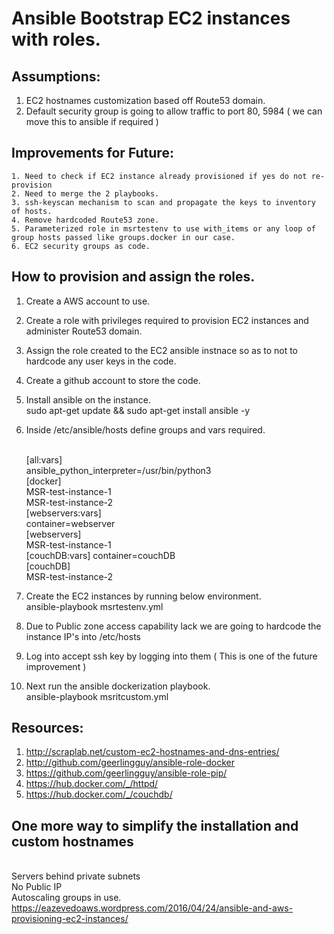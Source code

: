 # Ansible Bootstrap EC2 instances with roles.

## Assumptions:
   1. EC2 hostnames customization based off Route53 domain.
   2. Default security group is going to allow traffic to port 80, 5984 ( we can move this to ansible if required )
   
## Improvements for Future:
    1. Need to check if EC2 instance already provisioned if yes do not re-provision
    2. Need to merge the 2 playbooks.
    3. ssh-keyscan mechanism to scan and propagate the keys to inventory of hosts.
    4. Remove hardcoded Route53 zone.
    5. Parameterized role in msrtestenv to use with_items or any loop of group hosts passed like groups.docker in our case.
    6. EC2 security groups as code.

## How to provision and assign the roles.

1. Create a AWS account to use.
2. Create a role with privileges required to provision EC2 instances and administer Route53 domain.
3. Assign the role created to the EC2 ansible instnace so as to not to hardcode any user keys in the code.
4. Create a github account to store the code.
5. Install ansible on the instance.
<br /> sudo apt-get update && sudo apt-get install ansible -y
6. Inside /etc/ansible/hosts define groups and vars required.

   <br />[all:vars]
   <br />ansible_python_interpreter=/usr/bin/python3 
   <br />[docker]
   <br />MSR-test-instance-1
   <br />MSR-test-instance-2
   <br />[webservers:vars]
   <br />container=webserver
   <br />[webservers]
   <br />MSR-test-instance-1
   <br />[couchDB:vars]
   container=couchDB
   <br />[couchDB]
   <br />MSR-test-instance-2
  
7. Create the EC2 instances by running below environment.
   <br />ansible-playbook msrtestenv.yml

8. Due to Public zone access capability lack we are going to hardcode the instance IP's into /etc/hosts
9. Log into accept ssh key by logging into them ( This is one of the future improvement )
10. Next run the ansible dockerization playbook.
   <br />ansible-playbook msritcustom.yml

## Resources:
   1. http://scraplab.net/custom-ec2-hostnames-and-dns-entries/
   2. http://github.com/geerlingguy/ansible-role-docker
   3. https://github.com/geerlingguy/ansible-role-pip/
   4. https://hub.docker.com/_/httpd/
   5. https://hub.docker.com/_/couchdb/
   
## One more way to simplify the installation and custom hostnames
<br /> Servers behind private subnets
<br /> No Public IP
<br /> Autoscaling groups in use.
   https://eazevedoaws.wordpress.com/2016/04/24/ansible-and-aws-provisioning-ec2-instances/
